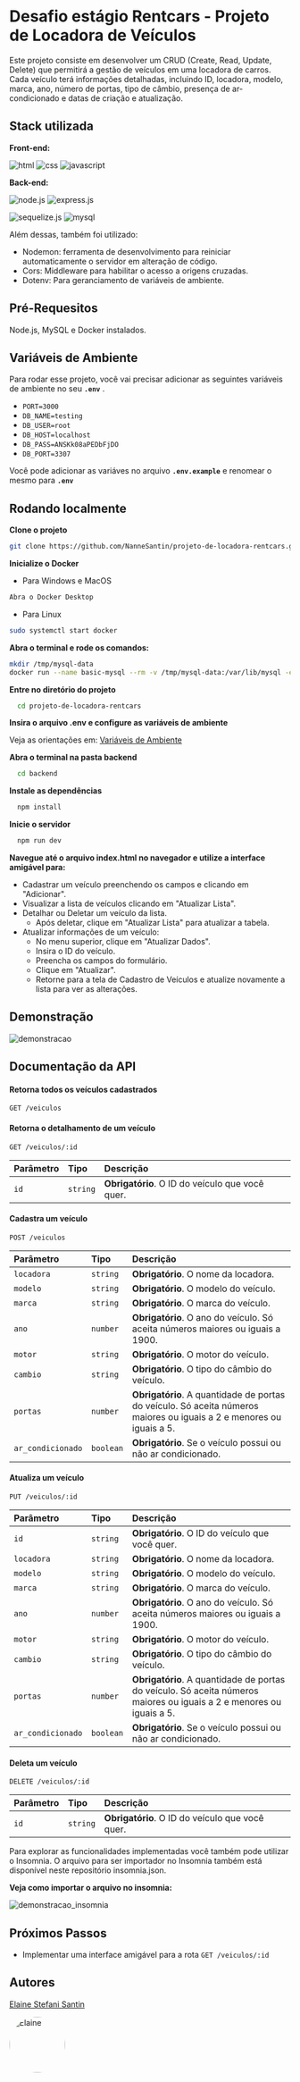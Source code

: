 
# Desafio estágio Rentcars - Projeto de Locadora de Veículos

Este projeto consiste em desenvolver um CRUD (Create, Read, Update, Delete) que permitirá a gestão de veículos em uma locadora de carros. 
Cada veículo terá informações detalhadas, incluindo ID, locadora, modelo, marca, ano, número de portas, tipo de câmbio, presença de ar-condicionado e datas de criação e atualização.


## Stack utilizada

**Front-end:** 

![html](https://img.shields.io/badge/HTML5-E34F26?style=for-the-badge&logo=html5&logoColor=white) ![css](https://img.shields.io/badge/CSS-239120?&style=for-the-badge&logo=css3&logoColor=white) ![javascript](https://img.shields.io/badge/JavaScript-F7DF1E?style=for-the-badge&logo=javascript&logoColor=black)


**Back-end:** 

![node.js](https://img.shields.io/badge/Node.js-43853D?style=for-the-badge&logo=node.js&logoColor=white) ![express.js](https://img.shields.io/badge/Express.js-404D59?style=for-the-badge)

![sequelize.js](https://img.shields.io/badge/sequelize-323330?style=for-the-badge&logo=sequelize&logoColor=blue) ![mysql](https://img.shields.io/badge/MySQL-005C84?style=for-the-badge&logo=mysql&logoColor=white)

Além dessas, também foi utilizado:
 - Nodemon: ferramenta de desenvolvimento para reiniciar automaticamente o servidor em alteração de código.
 - Cors: Middleware para habilitar o acesso a origens cruzadas.
 - Dotenv: Para geranciamento de variáveis de ambiente.


## Pré-Requesitos

Node.js, MySQL e Docker instalados.
## Variáveis de Ambiente

Para rodar esse projeto, você vai precisar adicionar as seguintes variáveis de ambiente no seu **`.env`** .

- `PORT=3000`
- `DB_NAME=testing`
- `DB_USER=root`
- `DB_HOST=localhost`
- `DB_PASS=ANSKk08aPEDbFjDO`
- `DB_PORT=3307`

Você pode adicionar as variáves no arquivo **`.env.example`** e renomear o mesmo para **`.env`** 
## Rodando localmente


**Clone o projeto**

```bash
git clone https://github.com/NanneSantin/projeto-de-locadora-rentcars.git
```

**Inicialize o Docker**

- Para Windows e MacOS

```bash
Abra o Docker Desktop
```

- Para Linux
```bash
sudo systemctl start docker
```

**Abra o terminal e rode os comandos:**
```bash
mkdir /tmp/mysql-data
docker run --name basic-mysql --rm -v /tmp/mysql-data:/var/lib/mysql -e MYSQL_ROOT_PASSWORD=ANSKk08aPEDbFjDO -e MYSQL_DATABASE=testing -p 3307:3306 -it mysql:8.0
```

**Entre no diretório do projeto**

```bash
  cd projeto-de-locadora-rentcars
```

**Insira o arquivo .env e configure as variáveis de ambiente**

Veja as orientações em: [Variáveis de Ambiente](#variáveis-de-ambiente)

**Abra o terminal na pasta backend**
```bash
  cd backend
```

**Instale as dependências**

```bash
  npm install
```

**Inicie o servidor**

```bash
  npm run dev
```

**Navegue até o arquivo index.html no navegador e utilize a interface amigável para:**


- Cadastrar um veículo preenchendo os campos e clicando em "Adicionar".
- Visualizar a lista de veículos clicando em "Atualizar Lista".
- Detalhar ou Deletar um veículo da lista.
    - Após deletar, clique em "Atualizar Lista" para atualizar a tabela.
- Atualizar informações de um veículo:
    - No menu superior, clique em "Atualizar Dados".
    - Insira o ID do veículo.
    - Preencha os campos do formulário.
    - Clique em "Atualizar".
    - Retorne para a tela de Cadastro de Veículos e atualize novamente a lista para ver as alterações.



## Demonstração

![demonstracao](https://imgur.com/mwCMxfa)

## Documentação da API

#### Retorna todos os veículos cadastrados

```http
GET /veiculos
```


#### Retorna o detalhamento de um veículo

```http
GET /veiculos/:id
```

| Parâmetro   | Tipo       | Descrição                                   |
| :---------- | :--------- | :------------------------------------------ |
| `id`      | `string` | **Obrigatório**. O ID do veículo que você quer. |

#### Cadastra um veículo

```http
POST /veiculos
```

| Parâmetro   | Tipo       | Descrição                                   |
| :---------- | :--------- | :------------------------------------------ |
| `locadora`      | `string` | **Obrigatório**. O nome da locadora. |
| `modelo`      | `string` | **Obrigatório**. O modelo do veículo. |
| `marca`      | `string` | **Obrigatório**. O marca do veículo. |
| `ano`      | `number` | **Obrigatório**. O ano do veículo. Só aceita números maiores ou iguais a 1900. |
| `motor`      | `string` | **Obrigatório**. O motor do veículo. |
| `cambio`      | `string` | **Obrigatório**. O tipo do câmbio do veículo. |
| `portas`      | `number` | **Obrigatório**. A quantidade de portas do veículo. Só aceita números maiores ou iguais a 2 e menores ou iguais a 5.  |
| `ar_condicionado`      | `boolean` | **Obrigatório**. Se o veículo possui ou não ar condicionado. |

#### Atualiza um veículo

```http
PUT /veiculos/:id
```

| Parâmetro   | Tipo       | Descrição                                   |
| :---------- | :--------- | :------------------------------------------ |
| `id`      | `string` | **Obrigatório**. O ID do veículo que você quer. |
| `locadora`      | `string` | **Obrigatório**. O nome da locadora. |
| `modelo`      | `string` | **Obrigatório**. O modelo do veículo. |
| `marca`      | `string` | **Obrigatório**. O marca do veículo. |
| `ano`      | `number` | **Obrigatório**. O ano do veículo. Só aceita números maiores ou iguais a 1900. |
| `motor`      | `string` | **Obrigatório**. O motor do veículo. |
| `cambio`      | `string` | **Obrigatório**. O tipo do câmbio do veículo. |
| `portas`      | `number` | **Obrigatório**. A quantidade de portas do veículo. Só aceita números maiores ou iguais a 2 e menores ou iguais a 5.  |
| `ar_condicionado`      | `boolean` | **Obrigatório**. Se o veículo possui ou não ar condicionado. |

#### Deleta um veículo

```http
DELETE /veiculos/:id
```

| Parâmetro   | Tipo       | Descrição                                   |
| :---------- | :--------- | :------------------------------------------ |
| `id`      | `string` | **Obrigatório**. O ID do veículo que você quer. |

Para explorar as funcionalidades implementadas você também pode utilizar o Insomnia. O arquivo para ser importador no Insomnia também está disponível neste repositório insomnia.json.

**Veja como importar o arquivo no insomnia:**

![demonstracao_insomnia](https://i.imgur.com/owu3zLx.gif)

## Próximos Passos

- Implementar uma interface amigável para a rota `GET /veiculos/:id`




## Autores

[Elaine Stefani Santin](https://www.github.com/NanneSantin)

<img src="https://avatars.githubusercontent.com/u/129112213?s=400&u=40dc03383b4e899f4a35224b0f5b9bb692966986&v=4" alt="Elaine" style="border-radius: 50%;" width="100px">

